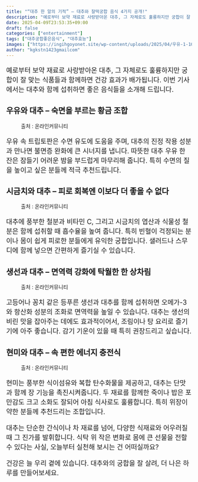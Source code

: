 ```yaml
---
title: "“대추 한 알의 기적” – 대추와 찰떡궁합 음식 4가지 공개!"
description: "예로부터 보약 재료로 사랑받아온 대추, 그 자체로도 훌륭하지만 궁합이 잘 맞는 식품들과 함께하면 건강 효과가 배가됩니다. 이번 기사에서는 대추와 함께 섭취하면 좋은 음식들을 소개해 드립니다."
date: 2025-04-09T23:53:35+09:00
draft: false
categories: ["entertainment"]
tags: ["대추궁합좋은음식", "대추효능"]
images: ["https://ingihgoyonet.site/wp-content/uploads/2025/04/우유-1-1024x754.jpg", "https://ingihgoyonet.site/wp-content/uploads/2025/04/시금치-2-1024x683.jpg", "https://ingihgoyonet.site/wp-content/uploads/2025/04/대추-1024x768.jpg", "https://ingihgoyonet.site/wp-content/uploads/2025/04/현미-1024x683.jpg"]
author: "kgkstn1423gmailcom"
---
```


<p style="font-size:18px">예로부터 보약 재료로 사랑받아온 대추, 그 자체로도 훌륭하지만 궁합이 잘 맞는 식품들과 함께하면 건강 효과가 배가됩니다. 이번 기사에서는 대추와 함께 섭취하면 좋은 음식들을 소개해 드립니다.</p> <h2 >우유와 대추 – 숙면을 부르는 황금 조합</h2> <figure ><img src="https://ingihgoyonet.site/wp-content/uploads/2025/04/우유-1-1024x754.jpg" alt="" style="aspect-ratio:16/9;object-fit:cover"/><figcaption >출처 : 온라인커뮤니티</figcaption></figure> <p style="font-size:18px">우유 속 트립토판은 수면 유도에 도움을 주며, 대추의 진정 작용 성분과 만나면 불면증 완화에 큰 시너지를 냅니다. 따뜻한 대추 우유 한 잔은 잠들기 어려운 밤을 부드럽게 마무리해 줍니다. 특히 수면의 질을 높이고 싶은 분들께 적극 추천드립니다.</p> <h2 >시금치와 대추 – 피로 회복엔 이보다 더 좋을 수 없다</h2> <figure ><img src="https://ingihgoyonet.site/wp-content/uploads/2025/04/시금치-2-1024x683.jpg" alt="" style="aspect-ratio:16/9;object-fit:cover"/><figcaption >출처 : 온라인커뮤니티</figcaption></figure> <p style="font-size:18px">대추에 풍부한 철분과 비타민 C, 그리고 시금치의 엽산과 식물성 철분은 함께 섭취할 때 흡수율을 높여 줍니다. 특히 빈혈이 걱정되는 분이나 몸이 쉽게 피로한 분들에게 유익한 궁합입니다. 샐러드나 스무디에 함께 넣으면 간편하게 즐기실 수 있습니다.</p> <h2 >생선과 대추 – 면역력 강화에 탁월한 한 상차림</h2> <figure ><img src="https://ingihgoyonet.site/wp-content/uploads/2025/04/대추-1024x768.jpg" alt="" style="aspect-ratio:16/9;object-fit:cover"/><figcaption >출처 : 온라인커뮤니티</figcaption></figure> <p style="font-size:18px">고등어나 꽁치 같은 등푸른 생선과 대추를 함께 섭취하면 오메가-3와 항산화 성분의 조화로 면역력을 높일 수 있습니다. 대추는 생선의 비린 맛을 잡아주는 데에도 효과적이어서, 조림이나 탕 요리로 즐기기에 아주 좋습니다. 감기 기운이 있을 때 특히 권장드리고 싶습니다.</p> <h2 >현미와 대추 – 속 편한 에너지 충전식</h2> <figure ><img src="https://ingihgoyonet.site/wp-content/uploads/2025/04/현미-1024x683.jpg" alt="" style="aspect-ratio:16/9;object-fit:cover"/><figcaption >출처 : 온라인커뮤니티</figcaption></figure> <p style="font-size:18px">현미는 풍부한 식이섬유와 복합 탄수화물을 제공하고, 대추는 단맛과 함께 장 기능을 촉진시켜줍니다. 두 재료를 함께한 죽이나 밥은 포만감도 크고 소화도 잘되어 아침 식사로도 훌륭합니다. 특히 위장이 약한 분들께 추천드리는 조합입니다.</p> <p style="font-size:18px">대추는 단순한 간식이나 차 재료를 넘어, 다양한 식재료와 어우러질 때 그 진가를 발휘합니다. 식탁 위 작은 변화로 몸에 큰 선물을 전할 수 있다는 사실, 오늘부터 실천해 보시는 건 어떠실까요?</p> <p style="font-size:18px">건강은 늘 우리 곁에 있습니다. 대추와의 궁합을 잘 살려, 더 나은 하루를 만들어보세요.</p>